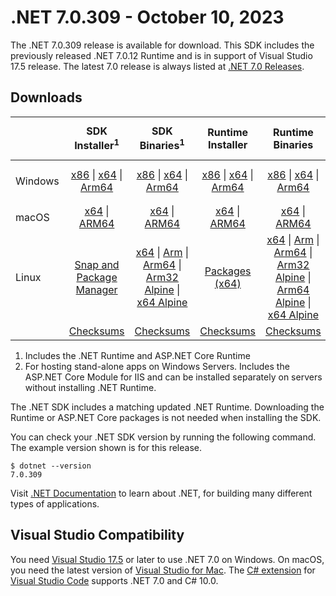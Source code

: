 # .NET 7.0.309 - October 10, 2023

The .NET 7.0.309 release is available for download. This SDK includes the previously released .NET 7.0.12 Runtime and is in support of Visual Studio 17.5 release. The latest 7.0 release is always listed at [.NET 7.0 Releases](../README.md).

## Downloads

|           | SDK Installer<sup>1</sup>                        | SDK Binaries<sup>1</sup>                 | Runtime Installer                                        | Runtime Binaries                                 | ASP.NET Core Runtime           |Windows Desktop Runtime          |
| --------- | :------------------------------------------:     | :----------------------:                 | :---------------------------:                            | :-------------------------:                      | :-----------------:            | :-----------------:            |
| Windows   | [x86][dotnet-sdk-win-x86.exe] \| [x64][dotnet-sdk-win-x64.exe] \| [Arm64][dotnet-sdk-win-arm64.exe] | [x86][dotnet-sdk-win-x86.zip] \| [x64][dotnet-sdk-win-x64.zip] \|  [Arm64][dotnet-sdk-win-arm64.zip] | [x86][dotnet-runtime-win-x86.exe] \| [x64][dotnet-runtime-win-x64.exe] \| [Arm64][dotnet-runtime-win-arm64.exe] | [x86][dotnet-runtime-win-x86.zip] \| [x64][dotnet-runtime-win-x64.zip] \| [Arm64][dotnet-runtime-win-arm64.zip] | [x86][aspnetcore-runtime-win-x86.exe] \| [x64][aspnetcore-runtime-win-x64.exe] \|<br/> [Hosting Bundle][dotnet-hosting-win.exe]<sup>2</sup> | [x86][windowsdesktop-runtime-win-x86.exe] \| [x64][windowsdesktop-runtime-win-x64.exe] \| [Arm64][windowsdesktop-runtime-win-arm64.exe] |
| macOS     | [x64][dotnet-sdk-osx-x64.pkg] \| [ARM64][dotnet-sdk-osx-arm64.pkg] | [x64][dotnet-sdk-osx-x64.tar.gz] \| [ARM64][dotnet-sdk-osx-arm64.tar.gz]  | [x64][dotnet-runtime-osx-x64.pkg] \| [ARM64][dotnet-runtime-osx-arm64.pkg] | [x64][dotnet-runtime-osx-x64.tar.gz] \| [ARM64][dotnet-runtime-osx-arm64.tar.gz]| [x64][aspnetcore-runtime-osx-x64.tar.gz] \| [ARM64][aspnetcore-runtime-osx-arm64.tar.gz] | - |<sup>1</sup>
| Linux     |  [Snap and Package Manager](../install-linux.md)  | [x64][dotnet-sdk-linux-x64.tar.gz] \| [Arm][dotnet-sdk-linux-arm.tar.gz]  \| [Arm64][dotnet-sdk-linux-arm64.tar.gz] \| [Arm32 Alpine][dotnet-sdk-linux-musl-arm.tar.gz]  \| [x64 Alpine][dotnet-sdk-linux-musl-x64.tar.gz] | [Packages (x64)][linux-packages] | [x64][dotnet-runtime-linux-x64.tar.gz] \| [Arm][dotnet-runtime-linux-arm.tar.gz] \| [Arm64][dotnet-runtime-linux-arm64.tar.gz] \| [Arm32 Alpine][dotnet-runtime-linux-musl-arm.tar.gz] \| [Arm64 Alpine][dotnet-runtime-linux-musl-arm64.tar.gz] \| [x64 Alpine][dotnet-runtime-linux-musl-x64.tar.gz]  | [x64][aspnetcore-runtime-linux-x64.tar.gz]<sup>1</sup>  \| [Arm][aspnetcore-runtime-linux-arm.tar.gz]<sup>1</sup> \| [Arm64][aspnetcore-runtime-linux-arm64.tar.gz]<sup>1</sup> \| [x64 Alpine][aspnetcore-runtime-linux-musl-x64.tar.gz] | - | <sup>1</sup> |
|  | [Checksums][checksums-sdk]                             | [Checksums][checksums-sdk]                                      | [Checksums][checksums-runtime]                             | [Checksums][checksums-runtime]  | [Checksums][checksums-runtime]  | [Checksums][checksums-runtime]

1. Includes the .NET Runtime and ASP.NET Core Runtime
2. For hosting stand-alone apps on Windows Servers. Includes the ASP.NET Core Module for IIS and can be installed separately on servers without installing .NET Runtime.

The .NET SDK includes a matching updated .NET Runtime. Downloading the Runtime or ASP.NET Core packages is not needed when installing the SDK.

You can check your .NET SDK version by running the following command. The example version shown is for this release.

```console
$ dotnet --version
7.0.309
```
Visit [.NET Documentation](https://learn.microsoft.com/dotnet/) to learn about .NET, for building many different types of applications.

## Visual Studio Compatibility

You need [Visual Studio 17.5](https://visualstudio.microsoft.com) or later to use .NET 7.0 on Windows. On macOS, you need the latest version of [Visual Studio for Mac](https://visualstudio.microsoft.com/vs/mac/). The [C# extension](https://code.visualstudio.com/docs/languages/dotnet) for [Visual Studio Code](https://code.visualstudio.com/) supports .NET 7.0 and C# 10.0.

[blob-runtime]: https://dotnetcli.blob.core.windows.net/dotnet/Runtime/
[blob-sdk]: https://dotnetcli.blob.core.windows.net/dotnet/Sdk/
[release-notes]: 7.0.309.md

[checksums-runtime]: https://dotnetcli.blob.core.windows.net/dotnet/checksums/7.0.12-sha.txt
[checksums-sdk]: https://dotnetcli.blob.core.windows.net/dotnet/checksums/7.0.12-sha.txt

[linux-install]: https://learn.microsoft.com/dotnet/core/install/linux

[dotnet-blog]:  https://devblogs.microsoft.com/dotnet/september-2023-updates/
[aspnet-blog]: https://devblogs.microsoft.com/dotnet/announcing-asp-net-core-in-net-7/
[maui-blog]: https://devblogs.microsoft.com/dotnet/update-on-dotnet-maui/

[linux-packages]: ../install-linux.md


[//]: # ( Runtime 7.0.12)
[dotnet-runtime-linux-arm.tar.gz]: https://download.visualstudio.microsoft.com/download/pr/2243faea-91fe-44e8-b651-65f3a16bbc5b/749cb03f8c44a8010abc46c724bae315/dotnet-runtime-7.0.12-linux-arm.tar.gz
[dotnet-runtime-linux-arm64.tar.gz]: https://download.visualstudio.microsoft.com/download/pr/46fbe630-5b1f-49f6-a0fc-2fc88e35fa36/c32eac7749cf35e45e8e551e37a82c39/dotnet-runtime-7.0.12-linux-arm64.tar.gz
[dotnet-runtime-linux-musl-arm.tar.gz]: https://download.visualstudio.microsoft.com/download/pr/7384d908-c25c-47ee-ab8e-fa38752430fa/4ebe0e95c8273abaf8daa827dcbded0b/dotnet-runtime-7.0.12-linux-musl-arm.tar.gz
[dotnet-runtime-linux-musl-arm64.tar.gz]: https://download.visualstudio.microsoft.com/download/pr/e7e99b6d-8ac5-4dde-92a0-c0f18f4f0a68/8859b85ae7834ea8e06da6390c90116f/dotnet-runtime-7.0.12-linux-musl-arm64.tar.gz
[dotnet-runtime-linux-musl-x64.tar.gz]: https://download.visualstudio.microsoft.com/download/pr/155e35e1-fb3f-4785-be99-e564dc4fbe5f/5593a46b76257f8ea67b7469f99f6ccd/dotnet-runtime-7.0.12-linux-musl-x64.tar.gz
[dotnet-runtime-linux-x64.tar.gz]: https://download.visualstudio.microsoft.com/download/pr/47a663ab-0c5f-4502-9ea1-93c27df8f9ed/5ee65ca13eb40220631dab82a27972d8/dotnet-runtime-7.0.12-linux-x64.tar.gz
[dotnet-runtime-osx-arm64.pkg]: https://download.visualstudio.microsoft.com/download/pr/61df6fff-44b9-444a-b5b4-d412e9713ce7/01755aba0fc7c186f9021568b3d1def1/dotnet-runtime-7.0.12-osx-arm64.pkg
[dotnet-runtime-osx-arm64.tar.gz]: https://download.visualstudio.microsoft.com/download/pr/a7524dce-1699-492b-a98e-3930e27978bd/fd898ab7c7cfe81598270f945ff7e72a/dotnet-runtime-7.0.12-osx-arm64.tar.gz
[dotnet-runtime-osx-x64.pkg]: https://download.visualstudio.microsoft.com/download/pr/35a9cf57-4819-40f7-a61b-14ee493e1e08/62997cd09ff7679b81eb3e6f971ce078/dotnet-runtime-7.0.12-osx-x64.pkg
[dotnet-runtime-osx-x64.tar.gz]: https://download.visualstudio.microsoft.com/download/pr/5a3eed2a-4c5f-4c05-9ef5-4b59de889a9e/4a577fd9e4b278dfebc16d901691b90f/dotnet-runtime-7.0.12-osx-x64.tar.gz
[dotnet-runtime-win-arm64.exe]: https://download.visualstudio.microsoft.com/download/pr/d48e097c-baa4-4679-ad6b-5666770def6c/5613f0d6ea2f1bedd356c3b4365a7894/dotnet-runtime-7.0.12-win-arm64.exe
[dotnet-runtime-win-arm64.zip]: https://download.visualstudio.microsoft.com/download/pr/1b15c24a-42a7-46cd-b5ac-a4d6d89763a7/c8b6a47ca88ea4caf0d7aea2435be2a6/dotnet-runtime-7.0.12-win-arm64.zip
[dotnet-runtime-win-x64.exe]: https://download.visualstudio.microsoft.com/download/pr/1d1b78d3-b079-4b47-9b17-f3def75babad/6a66a2c9ad5ee028ae35dd8d6a3add1a/dotnet-runtime-7.0.12-win-x64.exe
[dotnet-runtime-win-x64.zip]: https://download.visualstudio.microsoft.com/download/pr/6d97a102-c4f3-4183-91d7-d810e96e73a1/272349ea2adf0145d9364e2c12bd23a4/dotnet-runtime-7.0.12-win-x64.zip
[dotnet-runtime-win-x86.exe]: https://download.visualstudio.microsoft.com/download/pr/fc5aab43-a18e-4cdc-bdaf-a26a09bfdac2/d7ccd0e3180d0bcf5700ea77cadb409d/dotnet-runtime-7.0.12-win-x86.exe
[dotnet-runtime-win-x86.zip]: https://download.visualstudio.microsoft.com/download/pr/e6be672b-53a9-4050-9b55-53f74a55523c/b59ab5af9be85681cf415865a159624f/dotnet-runtime-7.0.12-win-x86.zip

[//]: # ( WindowsDesktop 7.0.12)
[windowsdesktop-runtime-win-arm64.exe]: https://download.visualstudio.microsoft.com/download/pr/87be2c02-a0ca-4154-9c29-a33c30ff3ed3/0a6910c08704c50dc4fc059fe35eab0c/windowsdesktop-runtime-7.0.12-win-arm64.exe
[windowsdesktop-runtime-win-arm64.zip]: https://download.visualstudio.microsoft.com/download/pr/056f56aa-ec05-4cf4-aac4-83adf95e9fc9/361fe60b355fa712bf77c8665bc6e035/windowsdesktop-runtime-7.0.12-win-arm64.zip
[windowsdesktop-runtime-win-x64.exe]: https://download.visualstudio.microsoft.com/download/pr/f9ea536d-8e1f-4247-88b8-e79e33fa0873/c06e39f73a3bb1ec8833bb1cde98fce3/windowsdesktop-runtime-7.0.12-win-x64.exe
[windowsdesktop-runtime-win-x64.zip]: https://download.visualstudio.microsoft.com/download/pr/d6faa527-b247-4caa-bb28-42714d936edb/37946fb49ce6845c01b008a13e0d8ab3/windowsdesktop-runtime-7.0.12-win-x64.zip
[windowsdesktop-runtime-win-x86.exe]: https://download.visualstudio.microsoft.com/download/pr/7e606599-560e-47c9-9ff1-60af4beaffb5/377fdff249559470cf483880f16acaf0/windowsdesktop-runtime-7.0.12-win-x86.exe
[windowsdesktop-runtime-win-x86.zip]: https://download.visualstudio.microsoft.com/download/pr/14976159-7851-4084-a41e-9b701830c4bf/c4cbd49f51f5c6a56e4b32f86b72b470/windowsdesktop-runtime-7.0.12-win-x86.zip

[//]: # ( ASP 7.0.12)
[aspnetcore-runtime-linux-arm.tar.gz]: https://download.visualstudio.microsoft.com/download/pr/069c33a1-af95-41fa-b9e9-1c66abd2b76e/ce69a7fecec81bd01d45bbaf56c219ea/aspnetcore-runtime-7.0.12-linux-arm.tar.gz
[aspnetcore-runtime-linux-arm64.tar.gz]: https://download.visualstudio.microsoft.com/download/pr/a7ca30b0-2530-4afb-a401-a8079f336109/dc0db7f73a502a423728f9fc78e55557/aspnetcore-runtime-7.0.12-linux-arm64.tar.gz
[aspnetcore-runtime-linux-musl-arm.tar.gz]: https://download.visualstudio.microsoft.com/download/pr/9890367f-23cc-4535-b6bb-076b3f8980a7/4b1b045044b62b330d06e352e21b8af5/aspnetcore-runtime-7.0.12-linux-musl-arm.tar.gz
[aspnetcore-runtime-linux-musl-arm64.tar.gz]: https://download.visualstudio.microsoft.com/download/pr/c189e3eb-dca0-4cff-8c43-f316c0a69bf3/2dc3a54181fe0689cf4512625e59a41f/aspnetcore-runtime-7.0.12-linux-musl-arm64.tar.gz
[aspnetcore-runtime-linux-musl-x64.tar.gz]: https://download.visualstudio.microsoft.com/download/pr/7bcf35c1-c090-4a2b-b0bc-2321a7de3417/eb6c61f1188a5228dcfa9760a22b9890/aspnetcore-runtime-7.0.12-linux-musl-x64.tar.gz
[aspnetcore-runtime-linux-x64.tar.gz]: https://download.visualstudio.microsoft.com/download/pr/65f1f116-4a94-42fc-b3da-5f9441a6d6e0/a55cd567c5433ce7f2c0dd956cb0cfe7/aspnetcore-runtime-7.0.12-linux-x64.tar.gz
[aspnetcore-runtime-osx-arm64.tar.gz]: https://download.visualstudio.microsoft.com/download/pr/df5fe306-ea3d-4b47-bd19-a79956cac99c/90e6c97e896c5832732b830d62e36d3d/aspnetcore-runtime-7.0.12-osx-arm64.tar.gz
[aspnetcore-runtime-osx-x64.tar.gz]: https://download.visualstudio.microsoft.com/download/pr/12f4463f-7e49-4b92-88ef-6acdcc144c6e/6feae722f21f12995c35aec428170bae/aspnetcore-runtime-7.0.12-osx-x64.tar.gz
[aspnetcore-runtime-win-arm64.zip]: https://download.visualstudio.microsoft.com/download/pr/2b7e87ff-e91f-44ba-a7d8-28c117550208/261ad24076396421b2007fd1e4a9ba9d/aspnetcore-runtime-7.0.12-win-arm64.zip
[aspnetcore-runtime-win-x64.exe]: https://download.visualstudio.microsoft.com/download/pr/9478b711-8d41-4d1c-a95f-b9141c9c5785/6ef110b4d71b4b8d6a16b4503c14ee82/aspnetcore-runtime-7.0.12-win-x64.exe
[aspnetcore-runtime-win-x64.zip]: https://download.visualstudio.microsoft.com/download/pr/9c9070e7-5fd2-4338-96d2-1e7f9760f2c3/ebd8e492b2a468bfaacfdde6d705ffb7/aspnetcore-runtime-7.0.12-win-x64.zip
[aspnetcore-runtime-win-x86.exe]: https://download.visualstudio.microsoft.com/download/pr/801dd0ec-8140-4c68-b2d9-676ea0777b50/2257a164f7ad451a8f00fb3d53999673/aspnetcore-runtime-7.0.12-win-x86.exe
[aspnetcore-runtime-win-x86.zip]: https://download.visualstudio.microsoft.com/download/pr/6debee37-a604-4d0e-88a5-ed81c9f39016/f1c05fe1d9a14b32a95fa84578d6b05f/aspnetcore-runtime-7.0.12-win-x86.zip
[dotnet-hosting-win.exe]: https://download.visualstudio.microsoft.com/download/pr/723dac98-2f86-4efa-a67d-90b7f88d1a78/325c7069d70a1b23dd1a1545930ac251/dotnet-hosting-7.0.12-win.exe


[//]: # ( SDK 7.0.309)
[dotnet-sdk-linux-arm.tar.gz]: https://download.visualstudio.microsoft.com/download/pr/8cfd7d80-e8bd-4d15-878f-20354a9731cc/0f017b294afff7ccb9ee89197290a6bd/dotnet-sdk-7.0.309-linux-arm.tar.gz
[dotnet-sdk-linux-arm64.tar.gz]: https://download.visualstudio.microsoft.com/download/pr/c8558496-4e5a-4569-bf66-035f7dae88df/7a84ef8d05d7575ed680c59ec8813285/dotnet-sdk-7.0.309-linux-arm64.tar.gz
[dotnet-sdk-linux-musl-arm.tar.gz]: https://download.visualstudio.microsoft.com/download/pr/813deb87-0745-4e7b-b96d-36379093d422/c434091340467806d14b0b2fdf8f70fd/dotnet-sdk-7.0.309-linux-musl-arm.tar.gz
[dotnet-sdk-linux-musl-arm64.tar.gz]: https://download.visualstudio.microsoft.com/download/pr/da7c2b2e-2bb9-44ae-ad7e-a2d6d6d865c5/8755d187658150dbe9e2284137270b4d/dotnet-sdk-7.0.309-linux-musl-arm64.tar.gz
[dotnet-sdk-linux-musl-x64.tar.gz]: https://download.visualstudio.microsoft.com/download/pr/d8c19aa4-bb33-4358-9457-adc9aa075979/884d75fb41e1dcd8f85a8e547e5c1b25/dotnet-sdk-7.0.309-linux-musl-x64.tar.gz
[dotnet-sdk-linux-x64.tar.gz]: https://download.visualstudio.microsoft.com/download/pr/1d44c67f-dcbf-49f3-a801-7770ac79bfef/1e4ffe66dfbf2d4ccc0f30c9fd872cbb/dotnet-sdk-7.0.309-linux-x64.tar.gz
[dotnet-sdk-osx-arm64.pkg]: https://download.visualstudio.microsoft.com/download/pr/98912906-08b3-424d-831c-dd9b5e34c0dc/7bdcd6bed2016828e42f78c0eba95f43/dotnet-sdk-7.0.309-osx-arm64.pkg
[dotnet-sdk-osx-arm64.tar.gz]: https://download.visualstudio.microsoft.com/download/pr/673ac390-e5d0-4beb-9d46-8af46913a8a3/0827c7216303688267bfc253e8ff876a/dotnet-sdk-7.0.309-osx-arm64.tar.gz
[dotnet-sdk-osx-x64.pkg]: https://download.visualstudio.microsoft.com/download/pr/1cedb270-21de-4228-97da-230a45f1b010/d811371820e7bbdf92f9da4723e3f1b7/dotnet-sdk-7.0.309-osx-x64.pkg
[dotnet-sdk-osx-x64.tar.gz]: https://download.visualstudio.microsoft.com/download/pr/8e9bbf10-e2c5-4926-a760-c0827ea971c9/8df9bab6b6c40dca8b17854bde2457a0/dotnet-sdk-7.0.309-osx-x64.tar.gz
[dotnet-sdk-win-arm64.exe]: https://download.visualstudio.microsoft.com/download/pr/355a787a-1a92-4de2-8155-3f4abfcb07ac/0fae6fc638944e41839db13d33a6e138/dotnet-sdk-7.0.309-win-arm64.exe
[dotnet-sdk-win-arm64.zip]: https://download.visualstudio.microsoft.com/download/pr/43716e86-ba1b-4b46-931c-cc8306c3129a/8ec2a43c783aefc72eb8f9ca410ba2b1/dotnet-sdk-7.0.309-win-arm64.zip
[dotnet-sdk-win-x64.exe]: https://download.visualstudio.microsoft.com/download/pr/63b8271a-d805-4fa1-bd25-c96ad78e54b3/2ca1d5f325b0cca92142972d1b800a15/dotnet-sdk-7.0.309-win-x64.exe
[dotnet-sdk-win-x64.zip]: https://download.visualstudio.microsoft.com/download/pr/797ac79e-c2ee-40bf-8ab3-c99fcdd68cf6/f469ad1737f321d9817be0ad7eb3233d/dotnet-sdk-7.0.309-win-x64.zip
[dotnet-sdk-win-x86.exe]: https://download.visualstudio.microsoft.com/download/pr/f3053c7d-9804-43a1-b553-aa4ccf4c61af/7a67a62a62c3195d8868fc4525445bf3/dotnet-sdk-7.0.309-win-x86.exe
[dotnet-sdk-win-x86.zip]: https://download.visualstudio.microsoft.com/download/pr/7ead8e38-4de4-41c1-86ed-6f277bb5b986/cc3ed4ee55619788d2cac66b6d519110/dotnet-sdk-7.0.309-win-x86.zip

